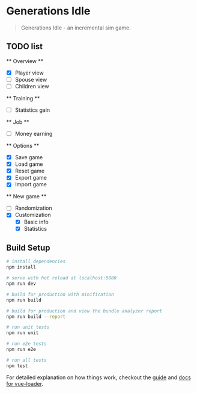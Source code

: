 # Generations Idle

> Generations Idle - an incremental sim game.

## TODO list

** Overview **

- [x] Player view
- [ ] Spouse view
- [ ] Children view

** Training **

- [ ] Statistics gain

** Job **

- [ ] Money earning

**  Options **

- [x] Save game
- [x] Load game
- [x] Reset game
- [x] Export game
- [x] Import game

** New game **

- [ ] Randomization
- [x] Customization
  - [x] Basic info
  - [x] Statistics

## Build Setup

``` bash
# install dependencies
npm install

# serve with hot reload at localhost:8080
npm run dev

# build for production with minification
npm run build

# build for production and view the bundle analyzer report
npm run build --report

# run unit tests
npm run unit

# run e2e tests
npm run e2e

# run all tests
npm test
```

For detailed explanation on how things work, checkout the [guide](http://vuejs-templates.github.io/webpack/) and [docs for vue-loader](http://vuejs.github.io/vue-loader).
